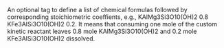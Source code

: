 An optional tag to define a list of chemical formulas followed by corresponding stoichiometric coeffients, e.g., KAlMg3Si3O10(OH)2 0.8 KFe3AlSi3O10(OH)2 0.2. It means that consuming one mole of the custom kinetic reactant leaves 0.8 mole KAlMg3Si3O10(OH)2 and 0.2 mole KFe3AlSi3O10(OH)2 dissolved.
